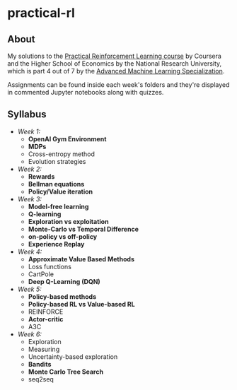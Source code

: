 # practical-rl

## About
 My solutions to the [Practical Reinforcement Learning course](https://www.coursera.org/learn/practical-rl) by Coursera and the Higher School of Economics by the National Research University, which is part 4 out of 7 by the [Advanced Machine Learning Specialization](https://www.coursera.org/specializations/aml).

 Assignments can be found inside each week's folders and they're displayed in commented Jupyter notebooks along with quizzes.

 ## Syllabus
 - *Week 1:*
   -  **OpenAI Gym Environment**
   -   **MDPs**
   -   Cross-entropy method
   -   Evolution strategies
 - *Week 2:*
   -  **Rewards**
   -  **Bellman equations**
   -   **Policy/Value iteration**
- *Week 3:*
  -  **Model-free learning**
  -   **Q-learning**
  -   **Exploration vs exploitation**
  -    **Monte-Carlo vs Temporal Difference**
  -  **on-policy vs off-policy**
  -  **Experience Replay**
- *Week 4:*
  -  **Approximate Value Based Methods**
  -   Loss functions
  -   CartPole
  -    **Deep Q-Learning (DQN)**
- *Week 5:*
  -  **Policy-based methods**
  -   **Policy-based RL vs Value-based RL**
  -    REINFORCE
  -    **Actor-critic**
  -  A3C
- *Week 6:*  
  - Exploration
  -  Measuring
  -   Uncertainty-based exploration
  -    **Bandits**
  -   **Monte Carlo Tree Search**
  -   seq2seq